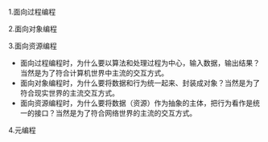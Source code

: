 

1.面向过程编程

2.面向对象编程

3.面向资源编程

- 面向过程编程时，为什么要以算法和处理过程为中心，输入数据，输出结果？当然是为了符合计算机世界中主流的交互方式。
- 面向对象编程时，为什么要将数据和行为统一起来、封装成对象？当然是为了符合现实世界的主流交互方式。
- 面向资源编程时，为什么要将数据（资源）作为抽象的主体，把行为看作是统一的接口？当然是为了符合网络世界的主流的交互方式。

4.元编程

[1]: https://zh.wikipedia.org/wiki/%E7%BC%96%E7%A8%8B%E8%8C%83%E5%9E%8B
[2]: https://en.wikipedia.org/wiki/Programming_paradigm

